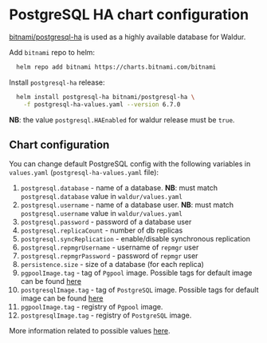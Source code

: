 # PostgreSQL HA chart configuration

[bitnami/postgresql-ha](https://github.com/bitnami/charts/tree/master/bitnami/postgresql-ha)
is used as a highly available database for Waldur.

Add `bitnami` repo to helm:

```bash
  helm repo add bitnami https://charts.bitnami.com/bitnami
```

Install `postgresql-ha` release:

```bash
  helm install postgresql-ha bitnami/postgresql-ha \
    -f postgresql-ha-values.yaml --version 6.7.0
```

**NB**: the value `postgresql.HAEnabled` for waldur release must be `true`.

## Chart configuration

You can change default PostgreSQL config with
the following variables in `values.yaml` (`postgresql-ha-values.yaml` file):

1. `postgresql.database` - name of a database.
    **NB**: must match `postgresql.database` value in `waldur/values.yaml`
1. `postgresql.username` - name of a database user.
    **NB**: must match `postgresql.username` value in `waldur/values.yaml`
1. `postgresql.password` - password of a database user
1. `postgresql.replicaCount` - number of db replicas
1. `postgresql.syncReplication` - enable/disable synchronous replication
1. `postgresql.repmgrUsername` - username of `repmgr` user
1. `postgresql.repmgrPassword` - password of `repmgr` user
1. `persistence.size` - size of a database (for each replica)
1. `pgpoolImage.tag` - tag of `Pgpool` image.
    Possible tags for default image can be found [here](https://hub.docker.com/r/bitnami/pgpool/tags)
1. `postgresqlImage.tag` - tag of `PostgreSQL` image.
    Possible tags for default image can be found [here](https://hub.docker.com/r/bitnami/postgresql-repmgr/tags/)
1. `pgpoolImage.tag` - registry of `Pgpool` image.
1. `postgresqlImage.tag` - registry of `PostgreSQL` image.

More information related to possible values
[here](https://github.com/bitnami/charts/tree/master/bitnami/postgresql-ha#parameters).
